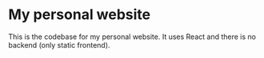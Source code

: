 # My personal website

This is the codebase for my personal website. It uses React and there is no backend (only static frontend).

